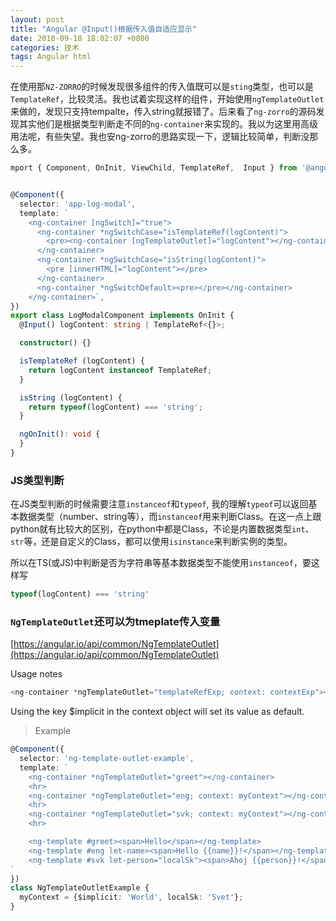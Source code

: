 ```yaml
---
layout: post
title: "Angular @Input()根据传入值自适应显示"
date: 2018-09-18 18:02:07 +0800
categories: 技术
tags: Angular html
---
```


在使用那`NZ-ZORRO`的时候发现很多组件的传入值既可以是`sting`类型，也可以是`TemplateRef`，比较灵活。我也试着实现这样的组件，开始使用`ngTemplateOutlet`来做的，发现只支持tempalte，传入string就报错了。后来看了`ng-zorro`的源码发现其实他们是根据类型判断走不同的`ng-container`来实现的。我以为这里用高级用法呢，有些失望。我也安ng-zorro的思路实现一下，逻辑比较简单，判断没那么多。

```typescript
mport { Component, OnInit, ViewChild, TemplateRef,  Input } from '@angular/core';


@Component({
  selector: 'app-log-modal',
  template: `
    <ng-container [ngSwitch]="true">
      <ng-container *ngSwitchCase="isTemplateRef(logContent)">
        <pre><ng-container [ngTemplateOutlet]="logContent"></ng-container></pre>
      </ng-container>
      <ng-container *ngSwitchCase="isString(logContent)">
        <pre [innerHTML]="logContent"></pre>
      </ng-container>
      <ng-container *ngSwitchDefault><pre></pre></ng-container>
    </ng-container>`,
})
export class LogModalComponent implements OnInit {
  @Input() logContent: string | TemplateRef<{}>;

  constructor() {}

  isTemplateRef (logContent) {
    return logContent instanceof TemplateRef;
  }

  isString (logContent) {
    return typeof(logContent) === 'string';
  }

  ngOnInit(): void {
  }
}

```

### JS类型判断

在JS类型判断的时候需要注意`instanceof`和`typeof`, 我的理解`typeof`可以返回基本数据类型（number、string等），而`instanceof`用来判断Class。在这一点上跟python就有比较大的区别，在python中都是Class，不论是内置数据类型`int`、`str`等，还是自定义的Class，都可以使用`isinstance`来判断实例的类型。

所以在TS(或JS)中判断是否为字符串等基本数据类型不能使用`instanceof`，要这样写

```typescript
typeof(logContent) === 'string'
```

### `NgTemplateOutlet`还可以为tmeplate传入变量

[https://angular.io/api/common/NgTemplateOutlet](https://angular.io/api/common/NgTemplateOutlet)

Usage notes

```typescript
<ng-container *ngTemplateOutlet="templateRefExp; context: contextExp"></ng-container>
```

Using the key $implicit in the context object will set its value as default.

> Example

```typescript
@Component({
  selector: 'ng-template-outlet-example',
  template: `
    <ng-container *ngTemplateOutlet="greet"></ng-container>
    <hr>
    <ng-container *ngTemplateOutlet="eng; context: myContext"></ng-container>
    <hr>
    <ng-container *ngTemplateOutlet="svk; context: myContext"></ng-container>
    <hr>

    <ng-template #greet><span>Hello</span></ng-template>
    <ng-template #eng let-name><span>Hello {{name}}!</span></ng-template>
    <ng-template #svk let-person="localSk"><span>Ahoj {{person}}!</span></ng-template>
`
})
class NgTemplateOutletExample {
  myContext = {$implicit: 'World', localSk: 'Svet'};
}
```
